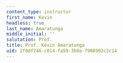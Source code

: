 ```yaml
---
content_type: instructor
first_name: Kevin
headless: true
last_name: Amaratunga
middle_initial: ''
salutation: Prof.
title: Prof. Kevin Amaratunga
uid: 2f0df246-c014-fa59-3b0a-7908902c2c14
---
```

